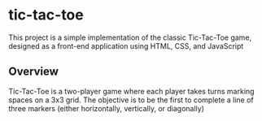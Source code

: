 # tic-tac-toe
This project is a simple implementation of the classic Tic-Tac-Toe game, designed as a front-end application using HTML, CSS, and JavaScript

Overview
-------------
Tic-Tac-Toe is a two-player game where each player takes turns marking spaces on a 3x3 grid. The objective is to be the first to complete a line of three markers (either horizontally, vertically, or diagonally)
